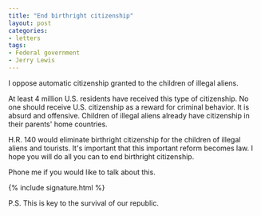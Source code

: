 ```yaml
---
title: "End birthright citizenship"
layout: post
categories:
- letters
tags:
- Federal government
- Jerry Lewis
---
```


I oppose automatic citizenship granted to the children of illegal aliens.

At least 4 million U.S. residents have received this type of citizenship. No one should receive U.S. citizenship as a reward for criminal behavior. It is absurd and offensive. Children of illegal aliens already have citizenship in their parents' home countries.

H.R. 140 would eliminate birthright citizenship for the children of illegal aliens and tourists. It's important that this important reform becomes law. I hope you will do all you can to end birthright citizenship.

Phone me if you would like to talk about this.

{% include signature.html %}

P.S. This is key to the survival of our republic.
